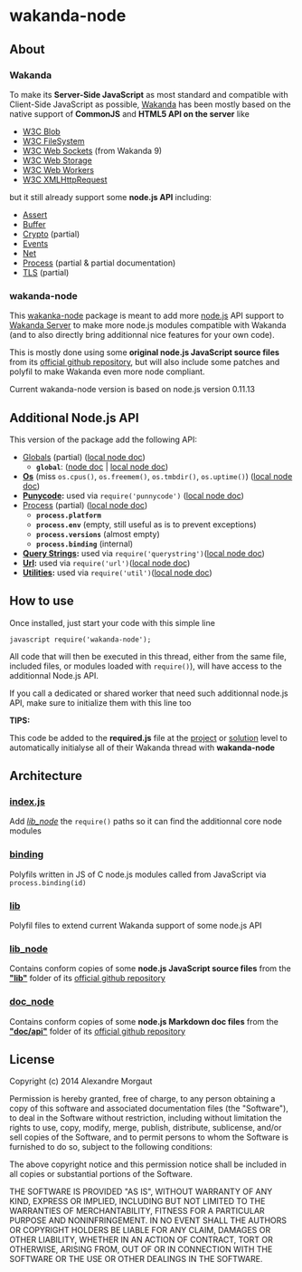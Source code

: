 # wakanda-node


## About

### Wakanda

To make its **Server-Side JavaScript** as most standard and compatible with Client-Side JavaScript as possible, [Wakanda](http://wakanda.org) has been mostly based on the native support of **CommonJS** and **HTML5 API on the server** like

* [W3C Blob](http://doc.wakanda.org/BLOB/BLOB.100-866245.en.html)
* [W3C FileSystem](http://doc.wakanda.org/Files-and-Folders/Files-and-Folders.100-588941.en.html)
* [W3C Web Sockets](http://doc.wakanda.org/WebSocket-Client/WebSocket-Client.100-1038292.en.html) (from Wakanda 9)
* [W3C Web Storage](http://doc.wakanda.org/Storage/Storage.100-941570.en.html)
* [W3C Web Workers](http://doc.wakanda.org/Web-Workers/Web-Workers.100-688487.en.html)
* [W3C XMLHttpRequest](http://doc.wakanda.org/XMLHttpRequest/XMLHttpRequest.100-867248.en.html)

but it still already support some **node.js API** including:

* [Assert](http://doc.wakanda.org/Unit-Testing/Unit-Testing.100-1019075.en.html)
* [Buffer](http://doc.wakanda.org/Buffer/Buffer.100-805374.en.html)
* [Crypto](http://doc.wakanda.org/Crypto/Crypto.100-1052580.en.html) (partial)
* [Events](http://doc.wakanda.org/Events/Events.100-967582.en.html)
* [Net](http://doc.wakanda.org/Net/Net.100-967781.en.html)
* [Process](http://doc.wakanda.org/Global-Application/Application/process.303-933138.en.html) (partial & partial documentation)
* [TLS](http://doc.wakanda.org/TLS-SSL/TLS-SSL.100-967962.en.html) (partial)

### wakanda-node

This [wakanka-node](https://github.com/AMorgaut/wakanda-node) package is meant to add more [node.js](http://nodejs.org) API support to [Wakanda Server](http://wakanda.org) to make more node.js modules compatible with Wakanda (and to also directly bring additionnal nice features for your own code).

This is mostly done using some **original node.js JavaScript source files** from its [official github repository](https://github.com/joyent/node/), but will also include some patches and polyfil to make Wakanda even more node compliant.

Current wakanda-node version is based on node.js version 0.11.13

## Additional Node.js API


This version of the package add the following API:

* [Globals](http://nodejs.org/api/globals.html) (partial) ([local node doc](./doc_node/globals.markdown))
	* **`global`**: ([node doc](http://nodejs.org/api/globals.html#globals_global) | [local node doc](./doc_node/globals.markdown#global))
* **[Os](http://nodejs.org/api/os.html)** (miss `os.cpus()`, `os.freemem()`, `os.tmbdir()`, `os.uptime()`) ([local node doc](./doc_node/os.markdown))
* **[Punycode](http://nodejs.org/api/punycode.html):** used via `require('punnycode')` ([local node doc](./doc_node/punycode.markdown))
* [Process](http://nodejs.org/api/process.html) (partial) ([local node doc](./doc_node/process.markdown))
	* **`process.platform`**
	* **`process.env`** (empty, still useful as is to prevent exceptions)
	* **`process.versions`** (almost empty)
	* **`process.binding`** (internal)
* **[Query Strings](http://nodejs.org/api/querystring.html):** used via `require('querystring')`([local node doc](./doc_node/querystring.markdown))
* **[Url](http://nodejs.org/api/url.html):** used via `require('url')`([local node doc](./doc_node/url.markdown))
* **[Utilities](http://nodejs.org/api/util.html):** used via `require('util')`([local node doc](./doc_node/util.markdown))

## How to use

Once installed, just start your code with this simple line

`javascript
require('wakanda-node');
`

All code that will then be executed in this thread, either from the same file, included files, or modules loaded with `require()`), will have access to the additionnal Node.js API. 

If you call a dedicated or shared worker that need such additionnal node.js API, make sure to initialize them with this line too

__TIPS:__ 

This code be added to the **required.js** file at the [project](http://doc.wakanda.org/Architecture-of-Wakanda-Applications/Project.200-1022680.en.html#1022932) or [solution](http://doc.wakanda.org/Architecture-of-Wakanda-Applications/Solution.200-1022674.en.html#1022744) level to automatically initialyse all of their Wakanda thread with **wakanda-node**


## Architecture

### [index.js](./blob/master/index.js)

Add *[lib_node](./tree/lib_node)* the `require()` paths so it can find the additionnal core node modules

### [binding](./master/tree/binding)

Polyfils written in JS of C node.js modules called from JavaScript via `process.binding(id)`

### [lib](./master/tree/lib)

Polyfil files to extend current Wakanda support of some node.js API

### [lib_node](./master/tree/lib_node)

Contains conform copies of some **node.js JavaScript source files** from the [**"lib"**](https://github.com/joyent/node/tree/master/lib) folder of its [official github repository](https://github.com/joyent/node/) 

### [doc_node](./master/tree/doc_node)

Contains conform copies of some **node.js Markdown doc files** from the [**"doc/api"**](https://github.com/joyent/node/tree/master/doc/api) folder of its [official github repository](https://github.com/joyent/node/) 

## License

Copyright (c) 2014 Alexandre Morgaut

Permission is hereby granted, free of charge, to any person obtaining a copy of this software and associated documentation files (the "Software"), to deal in the Software without restriction, including without limitation the rights to use, copy, modify, merge, publish, distribute, sublicense, and/or sell copies of the Software, and to permit persons to whom the Software is furnished to do so, subject to the following conditions:

The above copyright notice and this permission notice shall be included in all copies or substantial portions of the Software.

THE SOFTWARE IS PROVIDED "AS IS", WITHOUT WARRANTY OF ANY KIND, EXPRESS OR IMPLIED, INCLUDING BUT NOT LIMITED TO THE WARRANTIES OF MERCHANTABILITY, FITNESS FOR A PARTICULAR PURPOSE AND NONINFRINGEMENT. IN NO EVENT SHALL THE AUTHORS OR COPYRIGHT HOLDERS BE LIABLE FOR ANY CLAIM, DAMAGES OR OTHER LIABILITY, WHETHER IN AN ACTION OF CONTRACT, TORT OR OTHERWISE, ARISING FROM, OUT OF OR IN CONNECTION WITH THE SOFTWARE OR THE USE OR OTHER DEALINGS IN THE SOFTWARE.